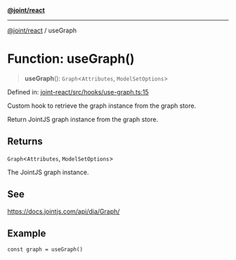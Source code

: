 [**@joint/react**](../README.md)

***

[@joint/react](../README.md) / useGraph

# Function: useGraph()

> **useGraph**(): `Graph`\<`Attributes`, `ModelSetOptions`\>

Defined in: [joint-react/src/hooks/use-graph.ts:15](https://github.com/samuelgja/joint/blob/main/packages/joint-react/src/hooks/use-graph.ts#L15)

Custom hook to retrieve the graph instance from the graph store.

Return JointJS graph instance from the graph store.

## Returns

`Graph`\<`Attributes`, `ModelSetOptions`\>

The JointJS graph instance.

## See

https://docs.jointjs.com/api/dia/Graph/

## Example

```tsx
const graph = useGraph()
```
